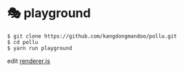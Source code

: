 # 🎭 playground

```
$ git clone https://github.com/kangdongmandoo/pollu.git
$ cd pollu
$ yarn run playground
```

edit [renderer.js](renderer.js)
